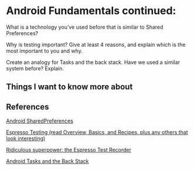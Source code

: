 # Android Fundamentals continued:

What is a technology you’ve used before that is similar to Shared Preferences?

Why is testing important? Give at least 4 reasons, and explain which is the most important to you and why.

Create an analogy for Tasks and the back stack. Have we used a similar system before? Explain.

## Things I want to know more about

## References

[Android SharedPreferences](https://developer.android.com/training/data-storage/shared-preferences)

[Espresso Testing (read Overview, Basics, and Recipes, plus any others that look interesting)](https://developer.android.com/training/testing/espresso)

[Ridiculous superpower: the Espresso Test Recorder](https://developer.android.com/studio/test/espresso-test-recorder)

[Android Tasks and the Back Stack](https://developer.android.com/guide/components/activities/tasks-and-back-stack)
